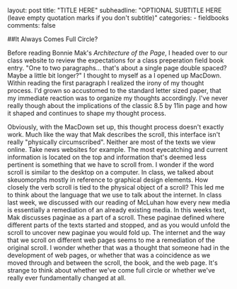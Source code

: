 
layout: post
title: "TITLE HERE"
subheadline: "OPTIONAL SUBTITLE HERE (leave empty quotation marks if you don't subtitle)"
categories:
    - fieldbooks
comments: false


##It Always Comes Full Circle?

Before reading Bonnie Mak's *Architecture of the Page*, I headed over to our class website to review the expectations for a class preperation field book entry. "One to two paragraphs... that's about a single page double spaced? Maybe a little bit longer?" I thought to myself as a I opened up MacDown. Within reading the first paragraph I realized the irony of my thought process. I'd grown so accustomed to the standard letter sized paper, that my immediate reaction was to organize my thoughts accordingly. I've never really though about the implications of the classic 8.5 by 11in page and how it shaped and continues to shape my thought process.

Obviously, with the MacDown set up, this thought process doesn't exactly work. Much like the way that Mak describes the scroll, this interface isn't really "physically circumscribed". Neither are most of the texts we view online. Take news websites for example. The most eyecatching and current information is located on the top and information that's deemed less pertinent is something that we have to scroll from. I wonder if the word scroll is similar to the desktop on a computer. In class, we talked about skeuomorphs mostly in reference to graphical design elements. How closely the verb scroll is tied to the physical object of a scroll? This led me to think about the language that we use to talk about the internet. In class last week, we discussed with our reading of McLuhan how every new media is essentially a remediation of an already existing media. In this weeks text, Mak discusses paginae as a part of a scroll. These paginae defined where different parts of the texts started and stopped, and as you would unfold the scroll to uncover new paginae you would fold up. The internet and the way that we scroll on different web pages seems to me a remediation of the original scroll. I wonder whether that was a thought that someone had in the development of web pages, or whether that was a coincidence as we moved through and between the scroll, the book, and the web page. It's strange to think about whether we've come full circle or whether we've really ever fundamentally changed at all.
